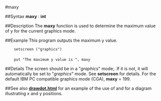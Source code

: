 
#maxy

##Syntax
**maxy** : **int**



##Description
The **maxy** function is used to determine the maximum value of y for the current graphics mode.



##Example
This program outputs the maximum y value.


        setscreen ("graphics")
        
        put "The maximum y value is ", maxy
##Details
The screen should be in a "*graphics*" mode;. If it is not, it will automatically be set to "*graphics*" mode. See **setscreen** for details.
For the default IBM PC compatible graphics mode (CGA), **maxy** = 199.



##See also
**[drawdot.html](drawdot)** for an example of the use of **[](maxy)** and for a diagram illustrating x and y positions. 


